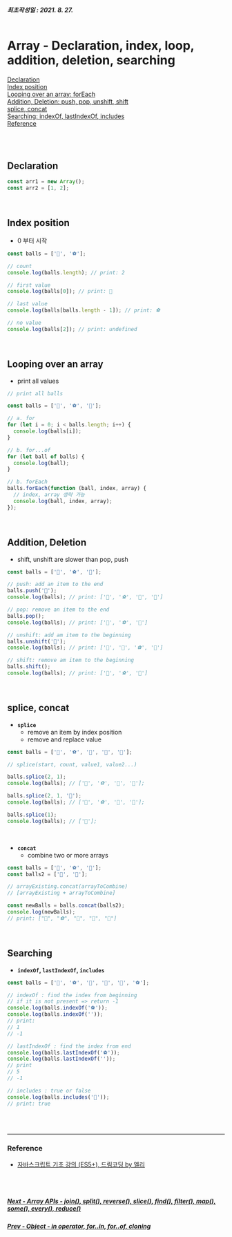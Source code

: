 ##### 최초작성일 : 2021. 8. 27.<br><br>

# Array - Declaration, index, loop, addition, deletion, searching

[Declaration](#declaration)  
[Index position](#index-position)  
[Looping over an array: forEach](#looping-over-an-array)  
[Addition, Deletion: push, pop, unshift, shift](#addition-deletion)  
[splice, concat](#splice-concat)  
[Searching: indexOf, lastIndexOf, includes](#searching)  
[Reference](#reference)

<br><br>

## Declaration

```js
const arr1 = new Array();
const arr2 = [1, 2];
```

<br>

## Index position

- 0 부터 시작

```js
const balls = ['🏀', '⚽️'];

// count
console.log(balls.length); // print: 2

// first value
console.log(balls[0]); // print: 🏀

// last value
console.log(balls[balls.length - 1]); // print: ⚽️

// no value
console.log(balls[2]); // print: undefined
```

<br>

## Looping over an array

- print all values

```js
// print all balls

const balls = ['🏀', '⚽️', '🎾'];

// a. for
for (let i = 0; i < balls.length; i++) {
  console.log(balls[i]);
}

// b. for...of
for (let ball of balls) {
  console.log(ball);
}

// b. forEach
balls.forEach(function (ball, index, array) {
  // index, array 생략 가능
  console.log(ball, index, array);
});
```

<br>

## Addition, Deletion

- shift, unshift are slower than pop, push

```js
const balls = ['🏀', '⚽️', '🎾'];

// push: add an item to the end
balls.push('🏈');
console.log(balls); // print: ['🏀', '⚽️', '🎾', '🏈']

// pop: remove an item to the end
balls.pop();
console.log(balls); // print: ['🏀', '⚽️', '🎾']

// unshift: add am item to the beginning
balls.unshift('🏐');
console.log(balls); // print: ['🏐', '🏀', '⚽️', '🎾']

// shift: remove am item to the beginning
balls.shift();
console.log(balls); // print: ['🏀', '⚽️', '🎾']
```

<br>

## splice, concat

- **`splice`**
  - remove an item by index position
  - remove and replace value

```js
const balls = ['🏀', '⚽️', '🎾', '🏐', '🏈'];

// splice(start, count, value1, value2...)

balls.splice(2, 1);
console.log(balls); // ['🏀', '⚽️', '🏐', '🏈'];

balls.splice(2, 1, '🏓');
console.log(balls); // ['🏀', '⚽️', '🏓', '🏈'];

balls.splice(1);
console.log(balls); // ['🏀'];
```

<br>

- **`concat`**
  - combine two or more arrays

```js
const balls = ['🏀', '⚽️', '🎾'];
const balls2 = ['🏐', '🏈'];

// arrayExisting.concat(arrayToCombine)
// [arrayExisting + arrayToCombine]

const newBalls = balls.concat(balls2);
console.log(newBalls);
// print: ["🏀", "⚽️", "🎾", "🏐", "🏈"]
```

<br>

## Searching

- **`indexOf`, `lastIndexOf`, `includes`**

```js
const balls = ['🏀', '⚽️', '🎾', '🏐', '🏈', '⚽️'];

// indexOf : find the index from beginning
// if it is not present => return -1
console.log(balls.indexOf('⚽️'));
console.log(balls.indexOf(''));
// print:
// 1
// -1

// lastIndexOf : find the index from end
console.log(balls.lastIndexOf('⚽️'));
console.log(balls.lastIndexOf(''));
// print
// 5
// -1

// includes : true or false
console.log(balls.includes('🎾'));
// print: true
```

<br><br>

---

### **Reference**

- [자바스크립트 기초 강의 (ES5+), 드림코딩 by 엘리](https://www.youtube.com/playlist?list=PLv2d7VI9OotTVOL4QmPfvJWPJvkmv6h-2)

<br><br>

##### [Next - Array APIs - join(), split(), reverse(), slice(), find(), filter(), map(), some(), every(), reduce()](/Javascript/basic_12_array_api.md)

##### [Prev - Object - in operator, for..in, for..of, cloning](/Javascript/basic_10_object_2.md)
